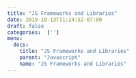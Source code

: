 ```yaml
---
title: "JS Frameworks and Libraries"
date: 2019-10-13T11:24:52-07:00
draft: false
categories:  ['']
menu:
  docs:
    title: "JS Frameworks and Libraries"
    parent: "Javascript"
    name: "JS Frameworks and Libraries"
---
```

